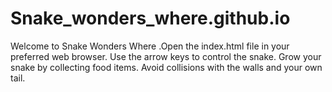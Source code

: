 # Snake_wonders_where.github.io
Welcome to Snake Wonders Where .Open the index.html file in your preferred web browser. Use the arrow keys to control the snake. Grow your snake by collecting food items. Avoid collisions with the walls and your own tail.
